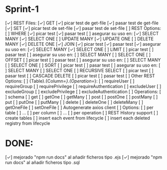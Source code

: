 # Sprint-1

  [✓] REST Files:
    [✓] GET
      [✓] picar test de get-file
      [✓] pasar test de get-file
    [✓] SET
      [✓] picar test de set-file
      [✓] pasar test de set-file
  [ ] REST Options:
    [ ] WHERE
      [✓] picar test
      [✓] pasar test
      [ ] asegurar su uso en:
        [✓] SELECT MANY
        [✓] SELECT ONE
        [ ] UPDATE MANY
        [✓] UPDATE ONE
        [ ] DELETE MANY
        [✓] DELETE ONE
    [✓] JOIN
      [✓] picar test
      [✓] pasar test
      [✓] asegurar su uso en:
        [✓] SELECT MANY
        [✓] SELECT ONE
    [ ] LIMIT
      [ ] picar test
      [ ] pasar test
      [ ] asegurar su uso en:
        [ ] SELECT MANY
        [ ] SELECT ONE
    [ ] OFFSET
      [ ] picar test
      [ ] pasar test
      [ ] asegurar su uso en:
        [ ] SELECT MANY
        [ ] SELECT ONE
    [ ] SORT
      [ ] picar test
      [ ] pasar test
      [ ] asegurar su uso en:
        [ ] SELECT MANY
        [ ] SELECT ONE
    [ ] RECURSIVE SELECT
      [ ] picar test
      [ ] pasar test
    [ ] CASCADE DELETE
      [ ] picar test
      [ ] pasar test
  [ ] Other REST Options:
    [ ] {Table}.{Column=*}.{Operation=*}:
      [ ] requireUser
      [ ] requireGroup
      [ ] requirePrivilege
      [ ] requireAuthentication
      [ ] excludeUser
      [ ] excludeGroup
      [ ] excludePrivilege
      [ ] excludeAuthentication
    [ ] Operations:
      [ ] schema
      [ ] get
      [ ] getOne
      [ ] getMany
      [ ] post
      [ ] postOne
      [ ] postMany
      [ ] put
      [ ] putOne
      [ ] putMany
      [ ] delete
      [ ] deleteOne
      [ ] deleteMany
      [ ] getOneFile
      [ ] setOneFile
  [ ] Autogenerate axios client
  [ ] Options:
    [ ] per table
      [ ] ...
    [ ] per column
      [ ] ...
    [ ] per operation 
  [ ] REST History support
    [ ] create tables
    [ ] insert each event from lifecycle
    [ ] insert each deleted registry from lifecycle




# DONE:

  [✓] mejorado "npm run docs" al añadir ficheros tipo .ejs
  [✓] mejorado "npm run docs" al añadir ficheros tipo .sql